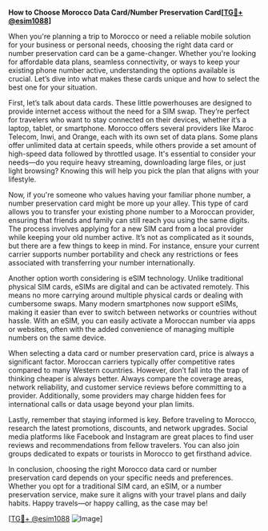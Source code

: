 **How to Choose Morocco Data Card/Number Preservation Card[[TG💪+ @esim1088](https://t.me/s/esim1088)]**

When you're planning a trip to Morocco or need a reliable mobile solution for your business or personal needs, choosing the right data card or number preservation card can be a game-changer. Whether you're looking for affordable data plans, seamless connectivity, or ways to keep your existing phone number active, understanding the options available is crucial. Let’s dive into what makes these cards unique and how to select the best one for your situation.

First, let’s talk about data cards. These little powerhouses are designed to provide internet access without the need for a SIM swap. They’re perfect for travelers who want to stay connected on their devices, whether it’s a laptop, tablet, or smartphone. Morocco offers several providers like Maroc Telecom, Inwi, and Orange, each with its own set of data plans. Some plans offer unlimited data at certain speeds, while others provide a set amount of high-speed data followed by throttled usage. It's essential to consider your needs—do you require heavy streaming, downloading large files, or just light browsing? Knowing this will help you pick the plan that aligns with your lifestyle.

Now, if you're someone who values having your familiar phone number, a number preservation card might be more up your alley. This type of card allows you to transfer your existing phone number to a Moroccan provider, ensuring that friends and family can still reach you using the same digits. The process involves applying for a new SIM card from a local provider while keeping your old number active. It’s not as complicated as it sounds, but there are a few things to keep in mind. For instance, ensure your current carrier supports number portability and check any restrictions or fees associated with transferring your number internationally.

Another option worth considering is eSIM technology. Unlike traditional physical SIM cards, eSIMs are digital and can be activated remotely. This means no more carrying around multiple physical cards or dealing with cumbersome swaps. Many modern smartphones now support eSIMs, making it easier than ever to switch between networks or countries without hassle. With an eSIM, you can easily activate a Moroccan number via apps or websites, often with the added convenience of managing multiple numbers on the same device.

When selecting a data card or number preservation card, price is always a significant factor. Moroccan carriers typically offer competitive rates compared to many Western countries. However, don’t fall into the trap of thinking cheaper is always better. Always compare the coverage areas, network reliability, and customer service reviews before committing to a provider. Additionally, some providers may charge hidden fees for international calls or data usage beyond your plan limits.

Lastly, remember that staying informed is key. Before traveling to Morocco, research the latest promotions, discounts, and network upgrades. Social media platforms like Facebook and Instagram are great places to find user reviews and recommendations from fellow travelers. You can also join groups dedicated to expats or tourists in Morocco to get firsthand advice.

In conclusion, choosing the right Morocco data card or number preservation card depends on your specific needs and preferences. Whether you opt for a traditional SIM card, an eSIM, or a number preservation service, make sure it aligns with your travel plans and daily habits. Happy travels—or happy calling, as the case may be! 

[[TG💪+ @esim1088](https://t.me/s/esim1088) ![Image](https://i.postimg.cc/Y0z9fWf4/image.png)]